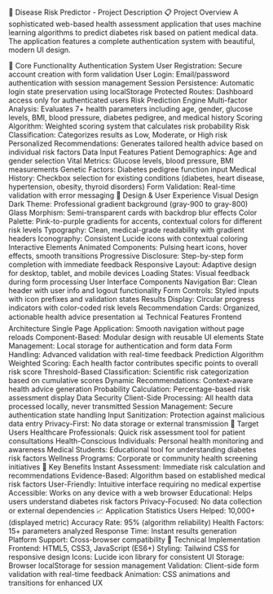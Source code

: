 🏥 Disease Risk Predictor - Project Description
📋 Project Overview
A sophisticated web-based health assessment application that uses machine learning algorithms to predict diabetes risk based on patient medical data. The application features a complete authentication system with beautiful, modern UI design.

🎯 Core Functionality
Authentication System
User Registration: Secure account creation with form validation
User Login: Email/password authentication with session management
Session Persistence: Automatic login state preservation using localStorage
Protected Routes: Dashboard access only for authenticated users
Risk Prediction Engine
Multi-factor Analysis: Evaluates 7+ health parameters including age, gender, glucose levels, BMI, blood pressure, diabetes pedigree, and medical history
Scoring Algorithm: Weighted scoring system that calculates risk probability
Risk Classification: Categorizes results as Low, Moderate, or High risk
Personalized Recommendations: Generates tailored health advice based on individual risk factors
Data Input Features
Patient Demographics: Age and gender selection
Vital Metrics: Glucose levels, blood pressure, BMI measurements
Genetic Factors: Diabetes pedigree function input
Medical History: Checkbox selection for existing conditions (diabetes, heart disease, hypertension, obesity, thyroid disorders)
Form Validation: Real-time validation with error messaging
🎨 Design & User Experience
Visual Design
Dark Theme: Professional gradient background (gray-900 to gray-800)
Glass Morphism: Semi-transparent cards with backdrop blur effects
Color Palette: Pink-to-purple gradients for accents, contextual colors for different risk levels
Typography: Clean, medical-grade readability with gradient headers
Iconography: Consistent Lucide icons with contextual coloring
Interactive Elements
Animated Components: Pulsing heart icons, hover effects, smooth transitions
Progressive Disclosure: Step-by-step form completion with immediate feedback
Responsive Layout: Adaptive design for desktop, tablet, and mobile devices
Loading States: Visual feedback during form processing
User Interface Components
Navigation Bar: Clean header with user info and logout functionality
Form Controls: Styled inputs with icon prefixes and validation states
Results Display: Circular progress indicators with color-coded risk levels
Recommendation Cards: Organized, actionable health advice presentation
📊 Technical Features
Frontend Architecture
Single Page Application: Smooth navigation without page reloads
Component-Based: Modular design with reusable UI elements
State Management: Local storage for authentication and form data
Form Handling: Advanced validation with real-time feedback
Prediction Algorithm
Weighted Scoring: Each health factor contributes specific points to overall risk score
Threshold-Based Classification: Scientific risk categorization based on cumulative scores
Dynamic Recommendations: Context-aware health advice generation
Probability Calculation: Percentage-based risk assessment display
Data Security
Client-Side Processing: All health data processed locally, never transmitted
Session Management: Secure authentication state handling
Input Sanitization: Protection against malicious data entry
Privacy-First: No data storage or external transmission
🎯 Target Users
Healthcare Professionals: Quick risk assessment tool for patient consultations
Health-Conscious Individuals: Personal health monitoring and awareness
Medical Students: Educational tool for understanding diabetes risk factors
Wellness Programs: Corporate or community health screening initiatives
🚀 Key Benefits
Instant Assessment: Immediate risk calculation and recommendations
Evidence-Based: Algorithm based on established medical risk factors
User-Friendly: Intuitive interface requiring no medical expertise
Accessible: Works on any device with a web browser
Educational: Helps users understand diabetes risk factors
Privacy-Focused: No data collection or external dependencies
📈 Application Statistics
Users Helped: 10,000+ (displayed metric)
Accuracy Rate: 95% (algorithm reliability)
Health Factors: 15+ parameters analyzed
Response Time: Instant results generation
Platform Support: Cross-browser compatibility
🔧 Technical Implementation
Frontend: HTML5, CSS3, JavaScript (ES6+)
Styling: Tailwind CSS for responsive design
Icons: Lucide icon library for consistent UI
Storage: Browser localStorage for session management
Validation: Client-side form validation with real-time feedback
Animation: CSS animations and transitions for enhanced UX
